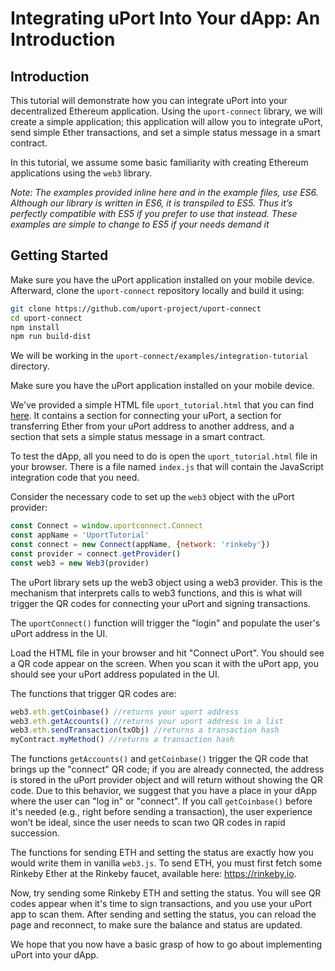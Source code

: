 # Integrating uPort Into Your dApp: An Introduction

## Introduction

This tutorial will demonstrate how you can integrate uPort into your decentralized Ethereum application. Using the `uport-connect` library, we will create a simple application; this application will allow you to integrate uPort, send simple Ether transactions, and set a simple status message in a smart contract.

In this tutorial, we assume some basic familiarity with creating Ethereum applications using the `web3` library.

*Note: The examples provided inline here and in the example files, use ES6. Although our library is written in ES6, it is transpiled to ES5. Thus it’s perfectly compatible with ES5 if you prefer to use that instead. These examples are simple to change to ES5 if your needs demand it*

## Getting Started

Make sure you have the uPort application installed on your mobile device. Afterward, clone the `uport-connect` repository locally and build it using:

```sh
git clone https://github.com/uport-project/uport-connect
cd uport-connect
npm install
npm run build-dist
```

We will be working in the `uport-connect/examples/integration-tutorial` directory.

Make sure you have the uPort application installed on your mobile device.

We've provided a simple HTML file `uport_tutorial.html` that you can find [here](https://github.com/uport-project/uport-connect/blob/develop/tutorial/uport_tutorial.html). It contains a section for connecting your uPort, a section for transferring Ether from your uPort address to another address, and a section that sets a simple status message in a smart contract.

To test the dApp, all you need to do is open the `uport_tutorial.html` file in your browser. There is a file named `index.js` that will contain the JavaScript integration code that you need.

Consider the necessary code to set up the `web3` object with the uPort provider:

```js
const Connect = window.uportconnect.Connect
const appName = 'UportTutorial'
const connect = new Connect(appName, {network: 'rinkeby'})
const provider = connect.getProvider()
const web3 = new Web3(provider)
```

The uPort library sets up the web3 object using a web3 provider. This is the mechanism that interprets calls to web3 functions, and this is what will trigger the QR codes for connecting your uPort and signing transactions.

The `uportConnect()` function will trigger the "login" and populate the user's uPort address in the UI.

Load the HTML file in your browser and hit "Connect uPort". You should see a QR code appear on the screen. When you scan it with the uPort app, you should see your uPort address populated in the UI.

The functions that trigger QR codes are:

```js
web3.eth.getCoinbase() //returns your uport address
web3.eth.getAccounts() //returns your uport address in a list
web3.eth.sendTransaction(txObj) //returns a transaction hash
myContract.myMethod() //returns a transaction hash
```

The functions `getAccounts()` and `getCoinbase()` trigger the QR code that brings up the "connect" QR code; if you are already connected, the address is stored in the uPort provider object and will return without showing the QR code. Due to this behavior, we suggest that you have a place in your dApp where the user can "log in" or "connect". If you call `getCoinbase()` before it's needed (e.g., right before sending a transaction), the user experience won’t be ideal, since the user needs to scan two QR codes in rapid succession.

The functions for sending ETH and setting the status are exactly how you would write them in vanilla `web3.js`. To send ETH, you must first fetch some Rinkeby Ether at the Rinkeby faucet, available here: <https://rinkeby.io>.

Now, try sending some Rinkeby ETH and setting the status. You will see QR codes appear when it's time to sign transactions, and you use your uPort app to scan them. After sending and setting the status, you can reload the page and reconnect, to make sure the balance and status are updated.

We hope that you now have a basic grasp of how to go about implementing uPort into your dApp. 
